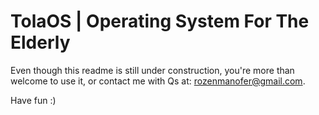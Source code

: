 # TolaOS | Operating System For The Elderly
Even though this readme is still under construction, you're more than welcome to use it, or contact me with Qs at: rozenmanofer@gmail.com.

Have fun :)
